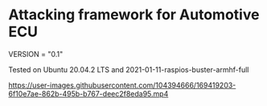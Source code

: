 # Attacking framework for Automotive ECU

VERSION = "0.1" 

Tested on Ubuntu 20.04.2 LTS and 2021-01-11-raspios-buster-armhf-full



https://user-images.githubusercontent.com/104394666/169419203-6f10e7ae-862b-495b-b767-deec2f8eda95.mp4

